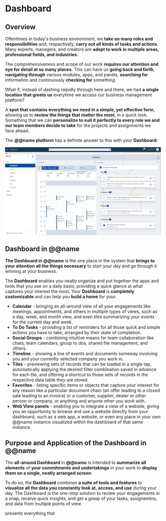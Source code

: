 # Dashboard

## Overview

Oftentimes in today's business environment, we **take on many roles and responsibilities** and, respectively, **carry out all kinds of tasks and actions**. 
Many experts, managers, and creators are **adept to work in multiple areas, professional fields, and industries**.  

The comprehensiveness and scope of our work **requires our attention and eye for detail at so many places**. 
This can have us **going back and forth**, **navigating through** various modules, apps, and panels, **searching for** information and continuously **checking for** something.  

What if, instead of dashing raipidly through here and there, we had **a single location that greets us** everytime we access our business management platform?  

A **spot that contains everything we need in a simple, yet effective form**, allowing us to **review the things that matter the most**, in a quick look. 
Something that we can **personalize to suit it perfectly to every role we and our team members decide to take** for the projects and assignments we face ahead.  

The **@@name platform** has a definite answer to this with your **Dashboard**:  

![Dashboard](ERP-net-dashboard.png)  

## Dashboard in @@name

**The Dashboard in @@name** is the one place in the system that **brings to your attention all the things necessary** to start your day and go through it winning at your business.  

The **Dashboard** enables you neatly organize and put together the apps and tools that you use on a daily basis, providing a quick glance at what captures your interest the most. 
Your **Dashboard** is **completely customizable** and can help you **build a home** for your:  

* **Calendar** - bringing an all-around view of all your engagements like meetings, appointments, and others in multiple types of views, such as a day, week, and month view, and even tiles summarizing your events for the current day and week. 
* **To Do Tasks** - providing a list of reminders for all those quick and simple actions you have to take, arranged by their state of completion. 
* **Social Groups** - combining intuitive means for team collaboration like chats, team calendars, group to dos, shared file management, and others. 
* **Timeline** - showing a line of events and documents someway involving you and your currently selected company you work in. 
* **Tiles** - previewing sets of records that can be loaded in a single tap, automatically applying the desired filter combination saved in advance for each tile, and offering a shortcut to those sets of records in the respective data table they are stored. 
* **Favorites** - listing specific items or objects that capture your interest for any reason like a particular document chain (an offer leading to a closed sale leading to an invoice) or a customer, supplier, dealer or other person or company, or anything and anyone other you work with. 
* **Web View panels** - enabling you to integrate a view of a website, giving you an opportunity to browse and use a website directly from your dashboard, such as a web app, a website, or even any place in your own @@name instance visualized within the dashboard of that same instance.  

## Purpose and Application of the Dashboard in @@name

The **all-around Dashboard** in **@@name** is intended to **summarize all elements** of **your commitments and undertakings** in your work to **display them on a single, neatly arranged screen**.  

To do so, the **Dashboard** combines **a suite of tools and features** to **visualize all the data you constantly look at, access, and use** during your day. 
The Dashboard is the one-stop solution to review your engagements in a snap, receive quick insights, and get a grasp of your tasks, assignemtns, and data from multiple points of view.  



presents everything that

